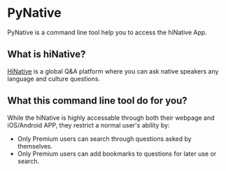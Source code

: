 # PyNative
PyNative is a command line tool help you to access the hiNative App.

## What is hiNative?
[HiNative](https://hinative.com/en-US) is a global Q&A platform where you can ask native speakers any language and culture questions.

## What this command line tool do for you?
While the hiNative is highly accessable through both their webpage and iOS/Android APP, they restrict a normal user's ability by:
- Only Premium users can search through questions asked by themselves.
- Only Premium users can add bookmarks to questions for later use or search.
